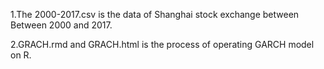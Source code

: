 1.The 2000-2017.csv is the data of Shanghai stock exchange between Between 2000 and 2017.

2.GRACH.rmd and GRACH.html is the process of operating GARCH model on R.
